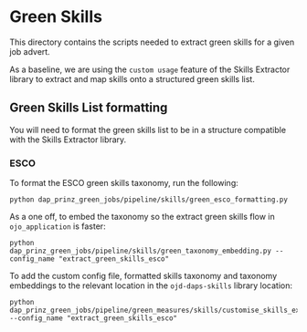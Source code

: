 # Green Skills

This directory contains the scripts needed to extract green skills for a given job advert.

As a baseline, we are using the `custom usage` feature of the Skills Extractor library to extract and map skills onto a structured green skills list.

## Green Skills List formatting

You will need to format the green skills list to be in a structure compatible with the Skills Extractor library.

### ESCO

To format the ESCO green skills taxonomy, run the following:

`python dap_prinz_green_jobs/pipeline/skills/green_esco_formatting.py`

As a one off, to embed the taxonomy so the extract green skills flow in `ojo_application` is faster:

`python dap_prinz_green_jobs/pipeline/skills/green_taxonomy_embedding.py --config_name "extract_green_skills_esco"`

To add the custom config file, formatted skills taxonomy and taxonomy embeddings to the relevant location in the `ojd-daps-skills` library location:

```
python dap_prinz_green_jobs/pipeline/green_measures/skills/customise_skills_extractor.py --config_name "extract_green_skills_esco"
```
